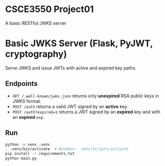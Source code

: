 # CSCE3550 Project01
A basic RESTful JWKS server

# Basic JWKS Server (Flask, PyJWT, cryptography)

Serve JWKS and issue JWTs with active and expired key paths.

## Endpoints
- `GET /.well-known/jwks.json` returns only **unexpired** RSA public keys in JWKS format.
- `POST /auth` returns a valid JWT signed by an **active** key.
- `POST /auth?expired=1` returns a JWT signed by an **expired** key and with an **expired** `exp`.

## Run

```bash
python -m venv .venv
. .venv/bin/activate  # Windows: .venv\Scripts\activate
pip install -r requirements.txt
python main.py
